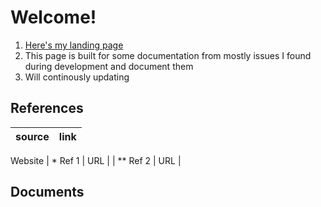 # Welcome! 

1. [Here's my landing page](https://irawan.io)
2. This page is built for some documentation from mostly issues I found during development and document them
3. Will continously updating

## References

<!-- prettier-ignore-start -->

| source          | link                                                           |
| --------------- | -------------------------------------------------------------- |
Website 
| * Ref 1 | URL |
| ** Ref 2 | URL |


<!-- prettier-ignore-end -->

## Documents











